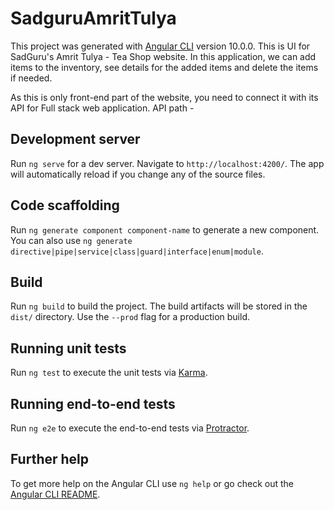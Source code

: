 # SadguruAmritTulya

This project was generated with [Angular CLI](https://github.com/angular/angular-cli) version 10.0.0.
This is UI for SadGuru's Amrit Tulya - Tea Shop website.
In this application, we can add items to the inventory, see details for the added items and delete the items if needed.

As this is only front-end part of the website, you need to connect it with its API for Full stack web application.
API path - 
## Development server

Run `ng serve` for a dev server. Navigate to `http://localhost:4200/`. The app will automatically reload if you change any of the source files.

## Code scaffolding

Run `ng generate component component-name` to generate a new component. You can also use `ng generate directive|pipe|service|class|guard|interface|enum|module`.

## Build

Run `ng build` to build the project. The build artifacts will be stored in the `dist/` directory. Use the `--prod` flag for a production build.

## Running unit tests

Run `ng test` to execute the unit tests via [Karma](https://karma-runner.github.io).

## Running end-to-end tests

Run `ng e2e` to execute the end-to-end tests via [Protractor](http://www.protractortest.org/).

## Further help

To get more help on the Angular CLI use `ng help` or go check out the [Angular CLI README](https://github.com/angular/angular-cli/blob/master/README.md).
